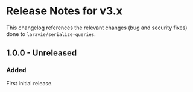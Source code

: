 # Release Notes for v3.x

This changelog references the relevant changes (bug and security fixes) done to `laravie/serialize-queries`.

## 1.0.0 - Unreleased

### Added

First initial release.
